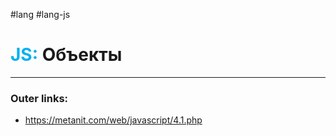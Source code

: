 #lang #lang-js
# <font color="#00b0f0">JS:</font> Объекты
---
### Outer links:
- https://metanit.com/web/javascript/4.1.php